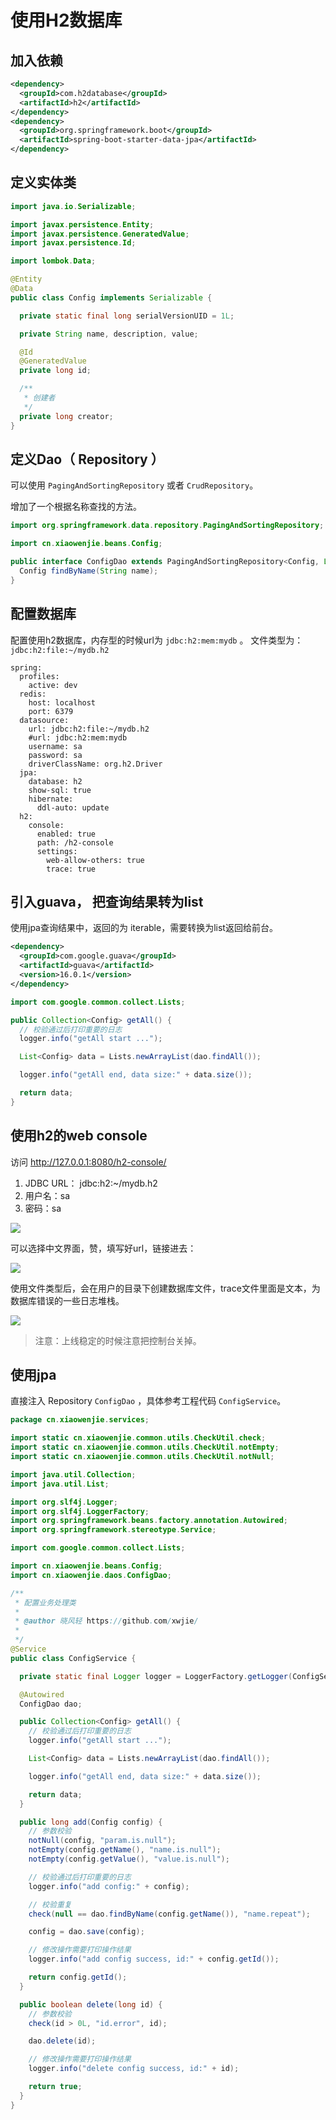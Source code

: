 # 使用H2数据库

## 加入依赖

```xml
<dependency>
  <groupId>com.h2database</groupId>
  <artifactId>h2</artifactId>
</dependency>
<dependency>
  <groupId>org.springframework.boot</groupId>
  <artifactId>spring-boot-starter-data-jpa</artifactId>
</dependency>

```

## 定义实体类

```java
import java.io.Serializable;

import javax.persistence.Entity;
import javax.persistence.GeneratedValue;
import javax.persistence.Id;

import lombok.Data;

@Entity
@Data
public class Config implements Serializable {

  private static final long serialVersionUID = 1L;

  private String name, description, value;

  @Id
  @GeneratedValue
  private long id;

  /**
   * 创建者
   */
  private long creator;
}
```

## 定义Dao（ Repository ）

可以使用 `PagingAndSortingRepository` 或者 `CrudRepository`。

增加了一个根据名称查找的方法。

```java
import org.springframework.data.repository.PagingAndSortingRepository;

import cn.xiaowenjie.beans.Config;

public interface ConfigDao extends PagingAndSortingRepository<Config, Long> {
  Config findByName(String name);
}
```

## 配置数据库

配置使用h2数据库，内存型的时候url为 `jdbc:h2:mem:mydb` 。 文件类型为：`jdbc:h2:file:~/mydb.h2`

```
spring:
  profiles:
    active: dev
  redis:
    host: localhost
    port: 6379
  datasource:
    url: jdbc:h2:file:~/mydb.h2
    #url: jdbc:h2:mem:mydb
    username: sa
    password: sa
    driverClassName: org.h2.Driver
  jpa:
    database: h2
    show-sql: true
    hibernate:
      ddl-auto: update
  h2:
    console:
      enabled: true
      path: /h2-console
      settings:
        web-allow-others: true
        trace: true
```

## 引入guava， 把查询结果转为list

使用jpa查询结果中，返回的为 iterable，需要转换为list返回给前台。

```xml
<dependency>
  <groupId>com.google.guava</groupId>
  <artifactId>guava</artifactId>
  <version>16.0.1</version>
</dependency>
```

```java
import com.google.common.collect.Lists;

public Collection<Config> getAll() {
  // 校验通过后打印重要的日志
  logger.info("getAll start ...");

  List<Config> data = Lists.newArrayList(dao.findAll());

  logger.info("getAll end, data size:" + data.size());

  return data;
}
```

## 使用h2的web console

访问 http://127.0.0.1:8080/h2-console/

1. JDBC URL： jdbc:h2:~/mydb.h2
2. 用户名：sa
3. 密码：sa

![](./pictures/h2-1.png)

可以选择中文界面，赞，填写好url，链接进去：


![](./pictures/h2-2.png)

使用文件类型后，会在用户的目录下创建数据库文件，trace文件里面是文本，为数据库错误的一些日志堆栈。


![](./pictures/h2-3.png)

>注意：上线稳定的时候注意把控制台关掉。

## 使用jpa

直接注入 Repository `ConfigDao` ，具体参考工程代码 `ConfigService`。

```java
package cn.xiaowenjie.services;

import static cn.xiaowenjie.common.utils.CheckUtil.check;
import static cn.xiaowenjie.common.utils.CheckUtil.notEmpty;
import static cn.xiaowenjie.common.utils.CheckUtil.notNull;

import java.util.Collection;
import java.util.List;

import org.slf4j.Logger;
import org.slf4j.LoggerFactory;
import org.springframework.beans.factory.annotation.Autowired;
import org.springframework.stereotype.Service;

import com.google.common.collect.Lists;

import cn.xiaowenjie.beans.Config;
import cn.xiaowenjie.daos.ConfigDao;

/**
 * 配置业务处理类
 * 
 * @author 晓风轻 https://github.com/xwjie/
 *
 */
@Service
public class ConfigService {

  private static final Logger logger = LoggerFactory.getLogger(ConfigService.class);

  @Autowired
  ConfigDao dao;

  public Collection<Config> getAll() {
    // 校验通过后打印重要的日志
    logger.info("getAll start ...");

    List<Config> data = Lists.newArrayList(dao.findAll());

    logger.info("getAll end, data size:" + data.size());

    return data;
  }

  public long add(Config config) {
    // 参数校验
    notNull(config, "param.is.null");
    notEmpty(config.getName(), "name.is.null");
    notEmpty(config.getValue(), "value.is.null");

    // 校验通过后打印重要的日志
    logger.info("add config:" + config);

    // 校验重复
    check(null == dao.findByName(config.getName()), "name.repeat");

    config = dao.save(config);

    // 修改操作需要打印操作结果
    logger.info("add config success, id:" + config.getId());

    return config.getId();
  }

  public boolean delete(long id) {
    // 参数校验
    check(id > 0L, "id.error", id);

    dao.delete(id);

    // 修改操作需要打印操作结果
    logger.info("delete config success, id:" + id);

    return true;
  }
}

```
